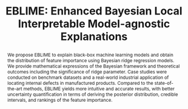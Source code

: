 ---
title: "EBLIME: Enhanced Bayesian Local Interpretable Model-agnostic Explanations"
authors: "Yuhao Zhong, Anirban Bhattacharya, Satish Bukkapatnam"
journal: "arxiv preprint"
year: "2024"
links: "https://arxiv.org/abs/2305.00213"
tldr: "A Bayesian regularized approach to locally explain black-box model and quantify the explanation uncertainty more accurately. It can also be applied to defect segmentation and knowledge discovery."
abstract: "We propose EBLIME to explain black-box machine learning models and obtain the distribution of feature importance using Bayesian ridge regression models. We provide mathematical expressions of the Bayesian framework and theoretical outcomes including the significance of ridge parameter. Case studies were conducted on benchmark datasets and a real-world industrial application of locating internal defects in manufactured products. Compared to the state-of-the-art methods, EBLIME yields more intuitive and accurate results, with better uncertainty quantification in terms of deriving the posterior distribution, credible intervals, and rankings of the feature importance."
images: 
  - "/paper_images/EBLIME/EBLIME_image2.png"
  - "/paper_images/EBLIME/EBLIME_image1.png"
  - "/paper_images/EBLIME/image2.png"
---